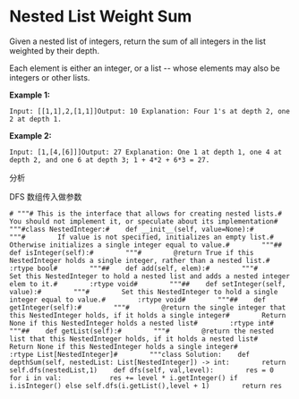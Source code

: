 # Nested List Weight Sum

Given a nested list of integers, return the sum of all integers in the list weighted by their depth.

Each element is either an integer, or a list -- whose elements may also be integers or other lists.

**Example 1:**

```text
Input: [[1,1],2,[1,1]]Output: 10 Explanation: Four 1's at depth 2, one 2 at depth 1.
```

**Example 2:**

```text
Input: [1,[4,[6]]]Output: 27 Explanation: One 1 at depth 1, one 4 at depth 2, and one 6 at depth 3; 1 + 4*2 + 6*3 = 27.
```

分析

DFS 数组传入做参数

```text
# """# This is the interface that allows for creating nested lists.# You should not implement it, or speculate about its implementation# """#class NestedInteger:#    def __init__(self, value=None):#        """#        If value is not specified, initializes an empty list.#        Otherwise initializes a single integer equal to value.#        """##    def isInteger(self):#        """#        @return True if this NestedInteger holds a single integer, rather than a nested list.#        :rtype bool#        """##    def add(self, elem):#        """#        Set this NestedInteger to hold a nested list and adds a nested integer elem to it.#        :rtype void#        """##    def setInteger(self, value):#        """#        Set this NestedInteger to hold a single integer equal to value.#        :rtype void#        """##    def getInteger(self):#        """#        @return the single integer that this NestedInteger holds, if it holds a single integer#        Return None if this NestedInteger holds a nested list#        :rtype int#        """##    def getList(self):#        """#        @return the nested list that this NestedInteger holds, if it holds a nested list#        Return None if this NestedInteger holds a single integer#        :rtype List[NestedInteger]#        """class Solution:    def depthSum(self, nestedList: List[NestedInteger]) -> int:        return self.dfs(nestedList,1)    def dfs(self, val,level):        res = 0        for i in val:            res += level * i.getInteger() if i.isInteger() else self.dfs(i.getList(),level + 1)        return res
```


